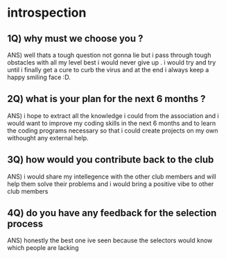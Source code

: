 # introspection

## 1Q) why must we choose you ?

ANS) well thats a tough question not gonna lie but i pass through tough obstacles with all my level best
i would never give up . i would try and try until i finally get a cure to curb the virus and at the end i always keep a happy smiling face :D.

## 2Q) what is your plan for the next 6 months ?

ANS) i hope to extract all the knowledge i could from the association and i would want to improve my coding skills in the next 6 months and to learn the coding programs necessary so that i could create projects on my own withought any external help.

## 3Q) how would you contribute back to the club

ANS) i would share my intellegence with the other club members and will help them solve   their        problems and i would bring a positive vibe to other club members 

## 4Q) do you have any feedback for the selection process

ANS) honestly the best one ive seen because the selectors would know which people are lacking 
 
 
